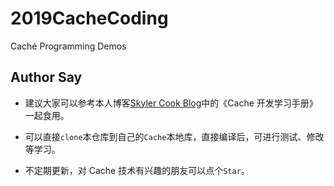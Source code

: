 # 2019CacheCoding

Caché Programming Demos

## Author Say

- 建议大家可以参考本人博客[Skyler Cook Blog](https://skylercook.github.io/)中的《Cache 开发学习手册》一起食用。

- 可以直接`clone`本仓库到自己的`Cache`本地库，直接编译后，可进行测试、修改等学习。

- 不定期更新，对 Cache 技术有兴趣的朋友可以点个`Star`。
